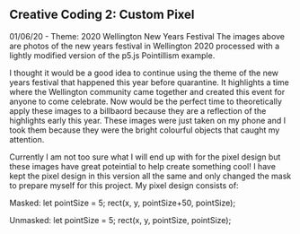 ## Creative Coding 2: Custom Pixel

01/06/20 - Theme: 2020 Wellington New Years Festival
The images above are photos of the new years festival in Wellington 2020 processed with a lightly modified version of the p5.js Pointillism example.

I thought it would be a good idea to continue using the theme of the new years festival that happened this year before quarantine. It highlights a time where the Wellington community came together and created this event for anyone to come celebrate. Now would be the perfect time to theoretically apply these images to a billbaord because they are a reflection of the highlights early this year.
These images were just taken on my phone and I took them because they were the bright colourful objects that caught my attention.

Currently I am not too sure what I will end up with for the pixel design but these images have great poteintial to help create something cool! I have kept the pixel design in this version all the same and only changed the mask to prepare myself for this project.
My pixel design consists of:

Masked:
let pointSize = 5;
rect(x, y, pointSize+50, pointSize);

Unmasked:
let pointSize = 5;
rect(x, y, pointSize, pointSize);






